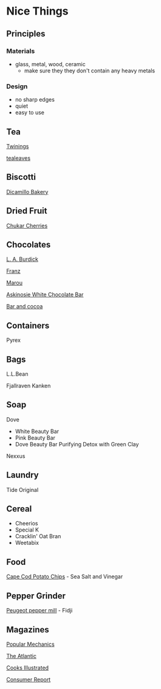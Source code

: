 # Nice Things

## Principles

### Materials

- glass, metal, wood, ceramic
    - make sure they they don't contain any heavy metals

### Design

- no sharp edges
- quiet
- easy to use

## Tea

[Twinings](https://twiningsusa.com/)

[tealeaves](https://www.tealeaves.com/)

## Biscotti

[Dicamillo Bakery](https://www.dicamillobakery.com/)

## Dried Fruit

[Chukar Cherries](https://www.chukar.com/)

## Chocolates

[L. A. Burdick](https://www.burdickchocolate.com/)

[Franz](https://frans.com/)

[Marou](https://marouchocolate.com/)

[Askinosie White Chocolate Bar](https://askinosie.com/collections/white-chocolate-bars)

[Bar and cocoa](https://barandcocoa.com/)

## Containers

Pyrex

## Bags

L.L.Bean

Fjallraven Kanken

## Soap

Dove

- White Beauty Bar
- Pink Beauty Bar
- Dove Beauty Bar Purifying Detox with Green Clay

Nexxus

## Laundry

Tide Original

## Cereal

- Cheerios
- Special K
- Cracklin' Oat Bran
- Weetabix


## Food

[Cape Cod Potato Chips](https://www.capecodchips.com/)
    - Sea Salt and Vinegar

## Pepper Grinder

[Peugeot pepper mill](https://us.peugeot-saveurs.com/en_us/pepper-mills)
    - Fidji

## Magazines

[Popular Mechanics](https://www.popularmechanics.com/)

[The Atlantic](https://www.theatlantic.com/)

[Cooks Illustrated](https://www.cooksillustrated.com/)

[Consumer Report](https://www.consumerreports.org/)
